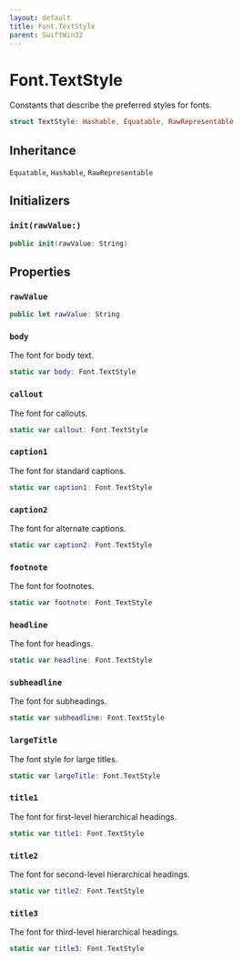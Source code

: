 ```yaml
---
layout: default
title: Font.TextStyle
parent: SwiftWin32
---
```

# Font.TextStyle

Constants that describe the preferred styles for fonts.

``` swift
struct TextStyle: Hashable, Equatable, RawRepresentable 
```

## Inheritance

`Equatable`, `Hashable`, `RawRepresentable`

## Initializers

### `init(rawValue:)`

``` swift
public init(rawValue: String) 
```

## Properties

### `rawValue`

``` swift
public let rawValue: String
```

### `body`

The font for body text.

``` swift
static var body: Font.TextStyle 
```

### `callout`

The font for callouts.

``` swift
static var callout: Font.TextStyle 
```

### `caption1`

The font for standard captions.

``` swift
static var caption1: Font.TextStyle 
```

### `caption2`

The font for alternate captions.

``` swift
static var caption2: Font.TextStyle 
```

### `footnote`

The font for footnotes.

``` swift
static var footnote: Font.TextStyle 
```

### `headline`

The font for headings.

``` swift
static var headline: Font.TextStyle 
```

### `subheadline`

The font for subheadings.

``` swift
static var subheadline: Font.TextStyle 
```

### `largeTitle`

The font style for large titles.

``` swift
static var largeTitle: Font.TextStyle 
```

### `title1`

The font for first-level hierarchical headings.

``` swift
static var title1: Font.TextStyle 
```

### `title2`

The font for second-level hierarchical headings.

``` swift
static var title2: Font.TextStyle 
```

### `title3`

The font for third-level hierarchical headings.

``` swift
static var title3: Font.TextStyle 
```
